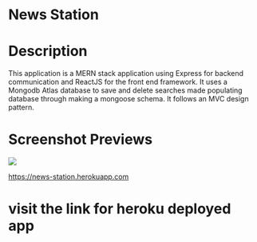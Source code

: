 # News Station

# Description
This application is a MERN stack application using Express for backend communication and ReactJS for the front end framework. It uses a Mongodb Atlas database to save and delete searches made populating database through making a mongoose schema. It follows an MVC design pattern.

# Screenshot Previews
![](Assets/Screen%20Shot%202102-07-07%20at%201.46.04%20AM.png)

https://news-station.herokuapp.com
# visit the link for heroku deployed app